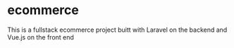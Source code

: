 # ecommerce
This is a fullstack ecommerce project buitt with Laravel on the backend and Vue.js on the front end
